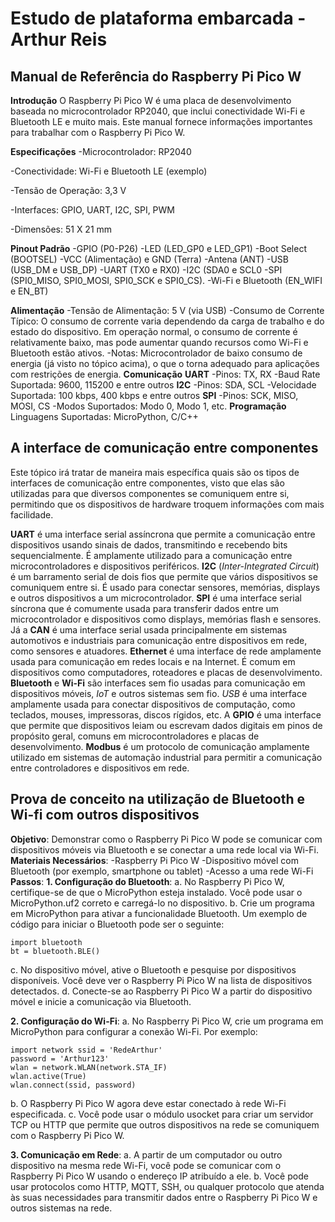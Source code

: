 # Estudo de plataforma embarcada - Arthur Reis

## Manual de Referência do Raspberry Pi Pico W
**Introdução**
O Raspberry Pi Pico W é uma placa de desenvolvimento baseada no microcontrolador RP2040, que inclui conectividade Wi-Fi e Bluetooth LE e muito mais. Este manual fornece informações importantes para trabalhar com o Raspberry Pi Pico W.

**Especificações**
-Microcontrolador: RP2040

-Conectividade: Wi-Fi e Bluetooth LE (exemplo)

-Tensão de Operação: 3,3 V

-Interfaces: GPIO, UART, I2C, SPI, PWM

-Dimensões: 51 X 21 mm

 **Pinout Padrão**
-GPIO (P0-P26)
-LED (LED_GP0 e LED_GP1)
-Boot Select (BOOTSEL)
-VCC (Alimentação) e GND (Terra)
-Antena (ANT)
-USB (USB_DM e USB_DP)
-UART (TX0 e RX0)
-I2C (SDA0 e SCL0
-SPI (SPI0_MISO, SPI0_MOSI, SPI0_SCK e SPI0_CS).
-Wi-Fi e Bluetooth (EN_WIFI e EN_BT)

**Alimentação**
-Tensão de Alimentação: 5 V (via USB)
-Consumo de Corrente Típico: O consumo de corrente varia dependendo da carga de trabalho e do estado do dispositivo. Em operação normal, o consumo de corrente é relativamente baixo, mas pode aumentar quando recursos como Wi-Fi e Bluetooth estão ativos.
-Notas: Microcontrolador de baixo consumo de energia (já visto no tópico acima), o que o torna adequado para aplicações com restrições de energia.
**Comunicação**
**UART**
-Pinos: TX, RX
-Baud Rate Suportada: 9600, 115200 e entre outros
**I2C**
-Pinos: SDA, SCL
-Velocidade Suportada: 100 kbps, 400 kbps e entre outros
**SPI**
-Pinos: SCK, MISO, MOSI, CS
-Modos Suportados: Modo 0, Modo 1, etc.
**Programação**
Linguagens Suportadas: MicroPython, C/C++

## A interface de comunicação entre componentes
Este tópico irá tratar de maneira mais específica quais são os tipos de interfaces de comunicação entre componentes, visto que elas são utilizadas para que diversos componentes se comuniquem entre si, permitindo que os dispositivos de hardware troquem informações com mais facilidade.

**UART** é uma interface serial assíncrona que permite a comunicação entre dispositivos usando sinais de dados, transmitindo e recebendo bits sequencialmente. É amplamente utilizado para a comunicação entre microcontroladores e dispositivos periféricos. **I2C** (_Inter-Integrated Circuit_) é um barramento serial de dois fios que permite que vários dispositivos se comuniquem entre si. É usado para conectar sensores, memórias, displays e outros dispositivos a um microcontrolador. **SPI** é uma interface serial síncrona que é comumente usada para transferir dados entre um microcontrolador e dispositivos como displays, memórias flash e sensores. Já a **CAN** é uma interface serial usada principalmente em sistemas automotivos e industriais para comunicação entre dispositivos em rede, como sensores e atuadores. **Ethernet** é uma interface de rede amplamente usada para comunicação em redes locais e na Internet. É comum em dispositivos como computadores, roteadores e placas de desenvolvimento. **Bluetooth** e **Wi-Fi** são interfaces sem fio usadas para comunicação em dispositivos móveis, _IoT_ e outros sistemas sem fio. _USB_ é uma interface amplamente usada para conectar dispositivos de computação, como teclados, mouses, impressoras, discos rígidos, etc. A **GPIO** é uma interface que permite que dispositivos leiam ou escrevam dados digitais em pinos de propósito geral, comuns em microcontroladores e placas de desenvolvimento. **Modbus** é um protocolo de comunicação amplamente utilizado em sistemas de automação industrial para permitir a comunicação entre controladores e dispositivos em rede.

## Prova de conceito na utilização de Bluetooth e Wi-fi com outros dispositivos
**Objetivo**: Demonstrar como o Raspberry Pi Pico W pode se comunicar com dispositivos móveis via Bluetooth e se conectar a uma rede local via Wi-Fi.
**Materiais Necessários**:
-Raspberry Pi Pico W
-Dispositivo móvel com Bluetooth (por exemplo, smartphone ou tablet)
-Acesso a uma rede Wi-Fi
**Passos**:
**1. Configuração do Bluetooth**:
a. No Raspberry Pi Pico W, certifique-se de que o MicroPython esteja instalado. Você pode usar o MicroPython.uf2 correto e carregá-lo no dispositivo.
b. Crie um programa em MicroPython para ativar a funcionalidade Bluetooth. Um exemplo de código para iniciar o Bluetooth pode ser o seguinte:
```
import bluetooth
bt = bluetooth.BLE()
```
c. No dispositivo móvel, ative o Bluetooth e pesquise por dispositivos disponíveis. Você deve ver o Raspberry Pi Pico W na lista de dispositivos detectados.
d. Conecte-se ao Raspberry Pi Pico W a partir do dispositivo móvel e inicie a comunicação via Bluetooth.

**2. Configuração do Wi-Fi**:
a. No Raspberry Pi Pico W, crie um programa em MicroPython para configurar a conexão Wi-Fi. Por exemplo:
```
import network ssid = 'RedeArthur'
password = 'Arthur123' 
wlan = network.WLAN(network.STA_IF) 
wlan.active(True) 
wlan.connect(ssid, password)
```
b. O Raspberry Pi Pico W agora deve estar conectado à rede Wi-Fi especificada.
c. Você pode usar o módulo usocket para criar um servidor TCP ou HTTP que permite que outros dispositivos na rede se comuniquem com o Raspberry Pi Pico W.

**3. Comunicação em Rede**:
a. A partir de um computador ou outro dispositivo na mesma rede Wi-Fi, você pode se comunicar com o Raspberry Pi Pico W usando o endereço IP atribuído a ele.
b. Você pode usar protocolos como HTTP, MQTT, SSH, ou qualquer protocolo que atenda às suas necessidades para transmitir dados entre o Raspberry Pi Pico W e outros sistemas na rede.



